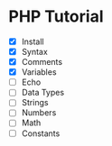 # PHP Tutorial

- [x] Install
- [x] Syntax
- [x] Comments
- [x] Variables
- [ ] Echo
- [ ] Data Types
- [ ] Strings
- [ ] Numbers
- [ ] Math
- [ ] Constants